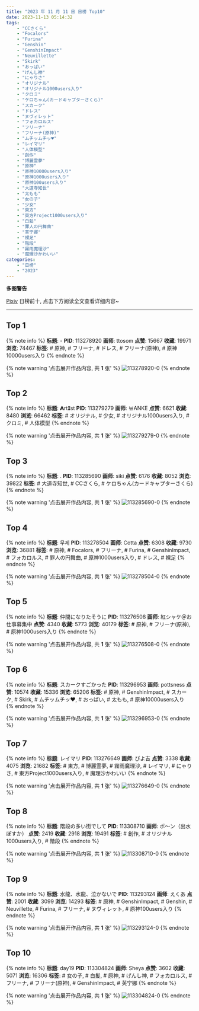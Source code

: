 ```yaml
---
title: "2023 年 11 月 11 日 日榜 Top10"
date: 2023-11-13 05:14:32
tags:
    - "CCさくら"
    - "Focalors"
    - "Furina"
    - "Genshin"
    - "GenshinImpact"
    - "Neuvillette"
    - "Skirk"
    - "おっぱい"
    - "げんし神"
    - "にゃりさ"
    - "オリジナル"
    - "オリジナル1000users入り"
    - "クロミ"
    - "ケロちゃん(カードキャプターさくら)"
    - "スカーク"
    - "ドレス"
    - "ヌヴィレット"
    - "フォカロルス"
    - "フリーナ"
    - "フリーナ(原神)"
    - "ムチッムチッ♥️"
    - "レイマリ"
    - "人体模型"
    - "創作"
    - "博麗霊夢"
    - "原神"
    - "原神10000users入り"
    - "原神1000users入り"
    - "原神100users入り"
    - "大道寺知世"
    - "太もも"
    - "女の子"
    - "少女"
    - "東方"
    - "東方Project1000users入り"
    - "白髪"
    - "罪人の円舞曲"
    - "芙宁娜"
    - "裸足"
    - "階段"
    - "霧雨魔理沙"
    - "魔理沙かわいい"
categories:
    - "日榜"
    - "2023"
---
```


<i class="fa fa-triangle-exclamation"></i>**多图警告**<i class="fa fa-triangle-exclamation"></i>

[Pixiv](https://www.pixiv.net/) 日榜前十, 点击下方阅读全文查看详细内容~

<!-- more -->

---

## Top 1

{% note info %}
**标题**: -
**PID**: 113278920 **画师**: ttosom
**点赞**: 15667 **收藏**: 19971 **浏览**: 74467
**标签**: # 原神, # フリーナ, # ドレス, # フリーナ(原神), # 原神10000users入り
{% endnote %}

{% note warning '点击展开作品内容, 共 **1** 张' %}
![113278920-0](https://i.pixiv.re/img-original/img/2023/11/10/01/54/10/113278920_p0.jpg)
{% endnote %}

## Top 2

{% note info %}
**标题**: 𝗔rt𝗜st
**PID**: 113279279 **画师**: ￦ANKE
**点赞**: 6621 **收藏**: 8480 **浏览**: 66462
**标签**: # オリジナル, # 少女, # オリジナル1000users入り, # クロミ, # 人体模型
{% endnote %}

{% note warning '点击展开作品内容, 共 **1** 张' %}
![113279279-0](https://i.pixiv.re/img-original/img/2023/11/10/02/20/38/113279279_p0.jpg)
{% endnote %}

## Top 3

{% note info %}
**标题**: .
**PID**: 113285690 **画师**: siki
**点赞**: 6176 **收藏**: 8052 **浏览**: 39822
**标签**: # 大道寺知世, # CCさくら, # ケロちゃん(カードキャプターさくら)
{% endnote %}

{% note warning '点击展开作品内容, 共 **1** 张' %}
![113285690-0](https://i.pixiv.re/img-original/img/2023/11/10/12/04/40/113285690_p0.jpg)
{% endnote %}

## Top 4

{% note info %}
**标题**: 무제
**PID**: 113278504 **画师**: Cotta
**点赞**: 6308 **收藏**: 9730 **浏览**: 36881
**标签**: # 原神, # Focalors, # フリーナ, # Furina, # GenshinImpact, # フォカロルス, # 罪人の円舞曲, # 原神1000users入り, # ドレス, # 裸足
{% endnote %}

{% note warning '点击展开作品内容, 共 **1** 张' %}
![113278504-0](https://i.pixiv.re/img-original/img/2023/11/10/01/30/37/113278504_p0.jpg)
{% endnote %}

## Top 5

{% note info %}
**标题**: 仲間になりたそうに
**PID**: 113276508 **画师**: 紅シャケ＠お仕事募集中
**点赞**: 4340 **收藏**: 5773 **浏览**: 40179
**标签**: # 原神, # フリーナ(原神), # 原神1000users入り
{% endnote %}

{% note warning '点击展开作品内容, 共 **1** 张' %}
![113276508-0](https://i.pixiv.re/img-original/img/2023/11/10/00/08/46/113276508_p0.jpg)
{% endnote %}

## Top 6

{% note info %}
**标题**: スカークすごかった
**PID**: 113296953 **画师**: pottsness
**点赞**: 10574 **收藏**: 15336 **浏览**: 65206
**标签**: # 原神, # GenshinImpact, # スカーク, # Skirk, # ムチッムチッ♥️, # おっぱい, # 太もも, # 原神10000users入り
{% endnote %}

{% note warning '点击展开作品内容, 共 **1** 张' %}
![113296953-0](https://i.pixiv.re/img-original/img/2023/11/10/21/44/22/113296953_p0.jpg)
{% endnote %}

## Top 7

{% note info %}
**标题**: レイマリ
**PID**: 113276649 **画师**: ぴよ吉
**点赞**: 3338 **收藏**: 4075 **浏览**: 21682
**标签**: # 東方, # 博麗霊夢, # 霧雨魔理沙, # レイマリ, # にゃりさ, # 東方Project1000users入り, # 魔理沙かわいい
{% endnote %}

{% note warning '点击展开作品内容, 共 **1** 张' %}
![113276649-0](https://i.pixiv.re/img-original/img/2023/11/10/00/39/39/113276649_p0.jpg)
{% endnote %}

## Top 8

{% note info %}
**标题**: 階段の多い街でして
**PID**: 113308710 **画师**: ポ～ン（出水ぽすか）
**点赞**: 2419 **收藏**: 2918 **浏览**: 19491
**标签**: # 創作, # オリジナル1000users入り, # 階段
{% endnote %}

{% note warning '点击展开作品内容, 共 **1** 张' %}
![113308710-0](https://i.pixiv.re/img-original/img/2023/11/11/07/30/01/113308710_p0.jpg)
{% endnote %}

## Top 9

{% note info %}
**标题**: 水龍、水龍、泣かないで
**PID**: 113293124 **画师**: えくあ
**点赞**: 2001 **收藏**: 3099 **浏览**: 14293
**标签**: # 原神, # GenshinImpact, # Genshin, # Neuvillette, # Furina, # フリーナ, # ヌヴィレット, # 原神100users入り
{% endnote %}

{% note warning '点击展开作品内容, 共 **1** 张' %}
![113293124-0](https://i.pixiv.re/img-original/img/2023/11/10/19/28/54/113293124_p0.jpg)
{% endnote %}

## Top 10

{% note info %}
**标题**: day19
**PID**: 113304824 **画师**: Sheya
**点赞**: 3602 **收藏**: 5071 **浏览**: 16306
**标签**: # 女の子, # 白髪, # 原神, # げんし神, # フォカロルス, # フリーナ, # フリーナ(原神), # GenshinImpact, # 芙宁娜
{% endnote %}

{% note warning '点击展开作品内容, 共 **1** 张' %}
![113304824-0](https://i.pixiv.re/img-original/img/2023/11/11/02/09/15/113304824_p0.jpg)
{% endnote %}
